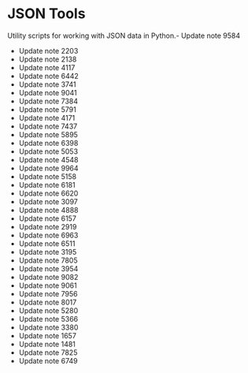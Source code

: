 # JSON Tools

Utility scripts for working with JSON data in Python.- Update note 9584
- Update note 2203
- Update note 2138
- Update note 4117
- Update note 6442
- Update note 3741
- Update note 9041
- Update note 7384
- Update note 5791
- Update note 4171
- Update note 7437
- Update note 5895
- Update note 6398
- Update note 5053
- Update note 4548
- Update note 9964
- Update note 5158
- Update note 6181
- Update note 6620
- Update note 3097
- Update note 4888
- Update note 6157
- Update note 2919
- Update note 6963
- Update note 6511
- Update note 3195
- Update note 7805
- Update note 3954
- Update note 9082
- Update note 9061
- Update note 7956
- Update note 8017
- Update note 5280
- Update note 5366
- Update note 3380
- Update note 1657
- Update note 1481
- Update note 7825
- Update note 6749
